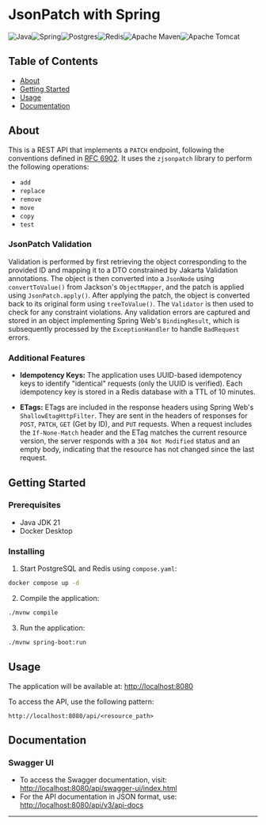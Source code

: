 # JsonPatch with Spring
![Java](https://img.shields.io/badge/java-%23ED8B00.svg?style=for-the-badge&logo=openjdk&logoColor=white)![Spring](https://img.shields.io/badge/spring-%236DB33F.svg?style=for-the-badge&logo=spring&logoColor=white)![Postgres](https://img.shields.io/badge/postgres-%23316192.svg?style=for-the-badge&logo=postgresql&logoColor=white)![Redis](https://img.shields.io/badge/redis-%23DD0031.svg?style=for-the-badge&logo=redis&logoColor=white)![Apache Maven](https://img.shields.io/badge/Apache%20Maven-C71A36?style=for-the-badge&logo=Apache%20Maven&logoColor=white)![Apache Tomcat](https://img.shields.io/badge/apache%20tomcat-%23F8DC75.svg?style=for-the-badge&logo=apache-tomcat&logoColor=black)

## Table of Contents

- [About](#about)
- [Getting Started](#getting_started)
- [Usage](#usage)
- [Documentation](#documentation)

## About <a name = "about"></a>

This is a REST API that implements a `PATCH` endpoint, following the conventions defined in [RFC 6902](https://datatracker.ietf.org/doc/html/rfc6902). It uses the `zjsonpatch` library to perform the following operations:

- `add`
- `replace`
- `remove`
- `move`
- `copy`
- `test`

### JsonPatch Validation

Validation is performed by first retrieving the object corresponding to the provided ID and mapping it to a DTO constrained by Jakarta Validation annotations. The object is then converted into a `JsonNode` using `convertToValue()` from Jackson's `ObjectMapper`, and the patch is applied using `JsonPatch.apply()`. After applying the patch, the object is converted back to its original form using `treeToValue()`. The `Validator` is then used to check for any constraint violations. Any validation errors are captured and stored in an object implementing Spring Web's `BindingResult`, which is subsequently processed by the `ExceptionHandler` to handle `BadRequest` errors.


### Additional Features

- **Idempotency Keys:** The application uses UUID-based idempotency keys to identify "identical" requests (only the UUID is verified). Each idempotency key is stored in a Redis database with a TTL of 10 minutes.

- **ETags:** ETags are included in the response headers using Spring Web's `ShallowEtagHttpFilter`. They are sent in the headers of responses for `POST`, `PATCH`, `GET` (Get by ID), and `PUT` requests. When a request includes the `If-None-Match` header and the ETag matches the current resource version, the server responds with a `304 Not Modified` status and an empty body, indicating that the resource has not changed since the last request.

## Getting Started <a name = "getting_started"></a>

### Prerequisites

- Java JDK 21
- Docker Desktop

### Installing

1. Start PostgreSQL and Redis using `compose.yaml`:

```bash
docker compose up -d
```

2. Compile the application:

```bash
./mvnw compile
```

3. Run the application:

```bash
./mvnw spring-boot:run
```

## Usage <a name = "usage"></a>

The application will be available at: [http://localhost:8080](http://localhost:8080)

To access the API, use the following pattern:

```plaintext
http://localhost:8080/api/<resource_path>
```

## Documentation <a name = "documentation"></a>

### Swagger UI

- To access the Swagger documentation, visit: [http://localhost:8080/api/swagger-ui/index.html](http://localhost:8080/api/swagger-ui/index.html)
- For the API documentation in JSON format, use: [http://localhost:8080/api/v3/api-docs](http://localhost:8080/api/v3/api-docs)

---